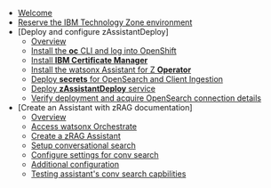 * [Welcome](index.md)
* [Reserve the IBM Technology Zone environment](TechZoneEnvironment.md)
* [Deploy and configure zAssistantDeploy]
    * [Overview](zAssistantDeploy/Overview.md)
    * [Install the **oc** CLI and log into OpenShift](zAssistantDeploy/install-oc-utility.md)
    * [Install **IBM Certificate Manager**](zAssistantDeploy/install-cert-manager.md)
    * [Install the watsonx Assistant for Z **Operator**](zAssistantDeploy/install-wxa4z-operator.md)
    * [Deploy **secrets** for OpenSearch and Client Ingestion](zAssistantDeploy/deploy-secrets.md)
    * [Deploy **zAssistantDeploy** service](zAssistantDeploy/deploy-zAssistantDeploy.md)
    * [Verify deployment and acquire OpenSearch connection details](zAssistantDeploy/verify-deployment.md)
* [Create an Assistant with zRAG documentation]
    * [Overview](zRAG-Assistant/Overview.md)
    * [Access watsonx Orchestrate](zRAG-Assistant/access-wxo.md)
    * [Create a zRAG Assistant](zRAG-Assistant/create-assistant.md)
    * [Setup conversational search](zRAG-Assistant/setup-conv-search.md)
    * [Configure settings for conv search](zRAG-Assistant/configure-settings.md)
    * [Additional configuration](zRAG-Assistant/additional-config.md)
    * [Testing assistant's conv search capbilities](zRAG-Assistant/testing-conv-search.md)

